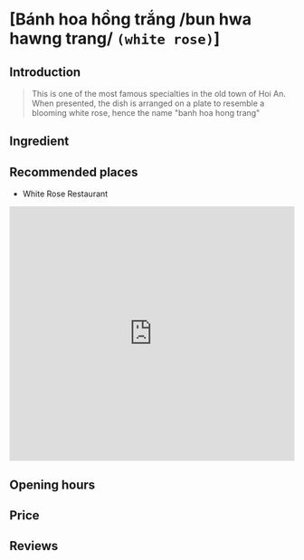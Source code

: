 # [Bánh hoa hồng trắng /bun hwa hawng trang/ `(white rose)`]

## Introduction
> This is one of the most famous specialties in the old town of Hoi An. When presented, the dish is arranged on a plate to resemble a blooming white rose, hence the name "banh hoa hong trang"

## Ingredient

## Recommended places

 - White Rose Restaurant
<div class="map-container">
  <iframe src="https://www.google.com/maps/embed?pb=!1m18!1m12!1m3!1d3837.4976012733314!2d108.32488099999999!3d15.882981099999999!2m3!1f0!2f0!3f0!3m2!1i1024!2i768!4f13.1!3m3!1m2!1s0x31420e76e62b6491%3A0x8ffa7b3641295e9a!2sWhite%20Rose%20Restaurant!5e0!3m2!1sen!2s!4v1688192798780!5m2!1sen!2s" width="100%" height="450" style="border:0;" allowfullscreen="" loading="lazy" referrerpolicy="no-referrer-when-downgrade"></iframe>
</div>

## Opening hours

## Price

## Reviews
